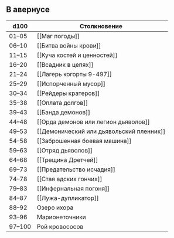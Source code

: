 ## В авернусе
| d100   | Столкновение                             |
| ------ | ---------------------------------------- |
| 01–05  | [[Маг погоды]]                           |
| 06–10  | [[Битва войны крови]]                    |
| 11–15  | [[Куча костей и ценностей]]              |
| 16–20  | [[Всадник в цепях]]                      |
| 21–24  | [[Лагерь когорты 9-497]]                 |
| 25–29  | [[Испорченный мусор]]                    |
| 30–34  | [[Рейдеры кратеров]]                     |
| 35–38  | [[Оплата долгов]]                        |
| 39–43  | [[Банда демонов]]                        |
| 44–48  | [[Орда демонов или легион дьяволов]]     |
| 49–53  | [[Демонический или дьявольский пленник]] |
| 54–58  | [[Заброшенная боевая машина]]            |
| 59–63  | [[Отряд дьяволов]]                       |
| 64–68  | [[Трещина Дретчей]]                      |
| 69–73  | [[Предательство исчадия]]                |
| 74–78  | [[Стая адских гончих]]                   |
| 79–83  | [[Инфернальная погоня]]                  |
| 84–87  | [[Лужа-дупликатор]]                      |
| 88–92  | Озеро ихора                              |
| 93–96  | Марионеточники                           |
| 97–100 | Рой кровососов                           |
